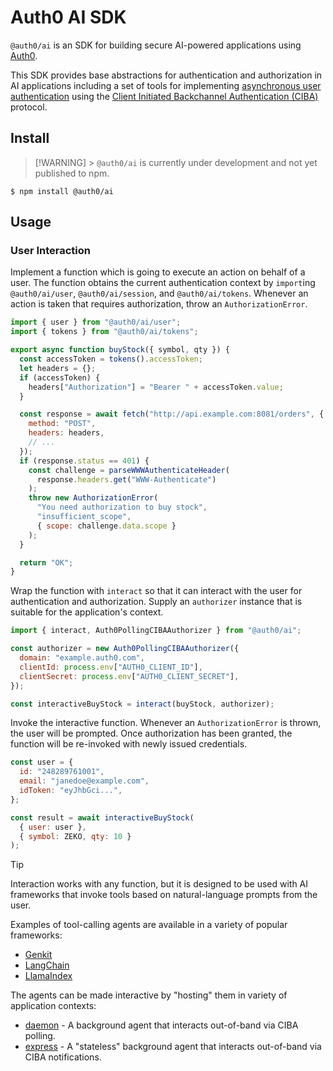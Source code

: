 # Auth0 AI SDK

`@auth0/ai` is an SDK for building secure AI-powered applications using [Auth0](https://www.auth0.ai/).

This SDK provides base abstractions for authentication and authorization in AI applications including a set of tools for implementing [asynchronous user authentication](https://demo.auth0.ai/docs/async-user-confirmation) using the [Client Initiated Backchannel Authentication (CIBA)](https://openid.net/specs/openid-client-initiated-backchannel-authentication-core-1_0.html) protocol.

## Install

> [!WARNING] > `@auth0/ai` is currently under development and not yet published to npm.

```
$ npm install @auth0/ai
```

## Usage

### User Interaction

Implement a function which is going to execute an action on behalf of a user.
The function obtains the current authentication context by `import`ing
`@auth0/ai/user`, `@auth0/ai/session`, and `@auth0/ai/tokens`. Whenever an
action is taken that requires authorization, throw an `AuthorizationError`.

```js
import { user } from "@auth0/ai/user";
import { tokens } from "@auth0/ai/tokens";

export async function buyStock({ symbol, qty }) {
  const accessToken = tokens().accessToken;
  let headers = {};
  if (accessToken) {
    headers["Authorization"] = "Bearer " + accessToken.value;
  }

  const response = await fetch("http://api.example.com:8081/orders", {
    method: "POST",
    headers: headers,
    // ...
  });
  if (response.status == 401) {
    const challenge = parseWWWAuthenticateHeader(
      response.headers.get("WWW-Authenticate")
    );
    throw new AuthorizationError(
      "You need authorization to buy stock",
      "insufficient_scope",
      { scope: challenge.data.scope }
    );
  }

  return "OK";
}
```

Wrap the function with `interact` so that it can interact with the user for
authentication and authorization. Supply an `authorizer` instance that is
suitable for the application's context.

```js
import { interact, Auth0PollingCIBAAuthorizer } from "@auth0/ai";

const authorizer = new Auth0PollingCIBAAuthorizer({
  domain: "example.auth0.com",
  clientId: process.env["AUTH0_CLIENT_ID"],
  clientSecret: process.env["AUTH0_CLIENT_SECRET"],
});

const interactiveBuyStock = interact(buyStock, authorizer);
```

Invoke the interactive function. Whenever an `AuthorizationError` is thrown,
the user will be prompted. Once authorization has been granted, the function
will be re-invoked with newly issued credentials.

```js
const user = {
  id: "248289761001",
  email: "janedoe@example.com",
  idToken: "eyJhbGci...",
};

const result = await interactiveBuyStock(
  { user: user },
  { symbol: ZEKO, qty: 10 }
);
```

> [!TIP]
> Interaction works with any function, but it is designed to be used with AI
> frameworks that invoke tools based on natural-language prompts from the user.

Examples of tool-calling agents are available in a variety of popular frameworks:

- [Genkit](../../examples/agent-genkit)
- [LangChain](../../examples/agent-langchain)
- [LlamaIndex](../../examples/agent-llamaindex)

The agents can be made interactive by "hosting" them in variety of application
contexts:

- [daemon](../../examples/daemon) - A background agent that interacts out-of-band
  via CIBA polling.
- [express](../../examples/express) - A "stateless" background agent that interacts
  out-of-band via CIBA notifications.
